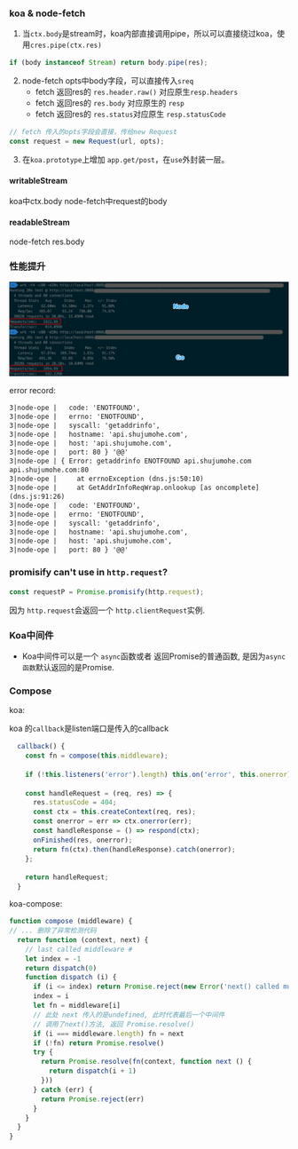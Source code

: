 ### koa & node-fetch

1. 当`ctx.body`是stream时，koa内部直接调用pipe，所以可以直接绕过koa，使用`cres.pipe(ctx.res)`

```js
if (body instanceof Stream) return body.pipe(res);
```

2. node-fetch opts中body字段，可以直接传入`sreq`
   - fetch 返回res的 `res.header.raw()` 对应原生`resp.headers`
   - fetch 返回res的 `res.body` 对应原生的 `resp`
   - fetch 返回res的 `res.status`对应原生 `resp.statusCode`


```js
// fetch 传入的opts字段会直接，传给new Request
const request = new Request(url, opts);
```

3. 在`koa.prototype`上增加 `app.get/post`，在`use`外封装一层。

#### writableStream

koa中ctx.body
node-fetch中request的body

#### readableStream
node-fetch res.body

### 性能提升

![proxy](./wrk_proxy.png)

error record:
```log
3|node-ope |   code: 'ENOTFOUND',
3|node-ope |   errno: 'ENOTFOUND',
3|node-ope |   syscall: 'getaddrinfo',
3|node-ope |   hostname: 'api.shujumohe.com',
3|node-ope |   host: 'api.shujumohe.com',
3|node-ope |   port: 80 } '@@'
3|node-ope | { Error: getaddrinfo ENOTFOUND api.shujumohe.com api.shujumohe.com:80
3|node-ope |     at errnoException (dns.js:50:10)
3|node-ope |     at GetAddrInfoReqWrap.onlookup [as oncomplete] (dns.js:91:26)
3|node-ope |   code: 'ENOTFOUND',
3|node-ope |   errno: 'ENOTFOUND',
3|node-ope |   syscall: 'getaddrinfo',
3|node-ope |   hostname: 'api.shujumohe.com',
3|node-ope |   host: 'api.shujumohe.com',
3|node-ope |   port: 80 } '@@'
```
### promisify can't use in `http.request`?
```js
const requestP = Promise.promisify(http.request);
```
因为 `http.request`会返回一个 `http.clientRequest`实例.

### Koa中间件

- Koa中间件可以是一个 `async`函数或者 返回Promise的普通函数, 是因为`async函数`默认返回的是Promise.

### Compose

koa: 

koa 的`callback`是listen端口是传入的callback

```js
  callback() {
    const fn = compose(this.middleware);

    if (!this.listeners('error').length) this.on('error', this.onerror);

    const handleRequest = (req, res) => {
      res.statusCode = 404;
      const ctx = this.createContext(req, res);
      const onerror = err => ctx.onerror(err);
      const handleResponse = () => respond(ctx);
      onFinished(res, onerror);
      return fn(ctx).then(handleResponse).catch(onerror);
    };

    return handleRequest;
  }
```



koa-compose: 

```js
function compose (middleware) {
// ... 删除了异常检测代码
  return function (context, next) {
    // last called middleware #
    let index = -1
    return dispatch(0)
    function dispatch (i) {
      if (i <= index) return Promise.reject(new Error('next() called multiple times'))
      index = i
      let fn = middleware[i]
      // 此处 next 传入的是undefined, 此时代表最后一个中间件
      // 调用了next()方法, 返回 Promise.resolve()
      if (i === middleware.length) fn = next
      if (!fn) return Promise.resolve()
      try {
        return Promise.resolve(fn(context, function next () {
          return dispatch(i + 1)
        }))
      } catch (err) {
        return Promise.reject(err)
      }
    }
  }
}
```

